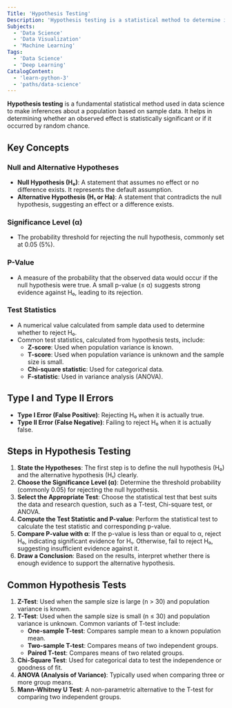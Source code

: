 ```yaml
---
Title: 'Hypothesis Testing'
Description: 'Hypothesis testing is a statistical method to determine if an observed effect is significant or due to chance, using p-values and test statistics.'
Subjects:
  - 'Data Science'
  - 'Data Visualization'
  - 'Machine Learning'
Tags:
  - 'Data Science'
  - 'Deep Learning'
CatalogContent:
  - 'learn-python-3'
  - 'paths/data-science'
---
```


**Hypothesis testing** is a fundamental statistical method used in data science to make inferences about a population based on sample data. It helps in determining whether an observed effect is statistically significant or if it occurred by random chance.

## Key Concepts

### Null and Alternative Hypotheses

- **Null Hypothesis (H₀)**: A statement that assumes no effect or no difference exists. It represents the default assumption.
- **Alternative Hypothesis (H₁ or Ha)**: A statement that contradicts the null hypothesis, suggesting an effect or a difference exists.

### Significance Level (α)

- The probability threshold for rejecting the null hypothesis, commonly set at 0.05 (5%).

### P-Value

- A measure of the probability that the observed data would occur if the null hypothesis were true. A small p-value (≤ α) suggests strong evidence against H₀, leading to its rejection.

### Test Statistics

- A numerical value calculated from sample data used to determine whether to reject H₀.
- Common test statistics, calculated from hypothesis tests, include:
  - **Z-score**: Used when population variance is known.
  - **T-score**: Used when population variance is unknown and the sample size is small.
  - **Chi-square statistic**: Used for categorical data.
  - **F-statistic**: Used in variance analysis (ANOVA).

## Type I and Type II Errors

- **Type I Error (False Positive)**: Rejecting H₀ when it is actually true.
- **Type II Error (False Negative)**: Failing to reject H₀ when it is actually false.

## Steps in Hypothesis Testing

1. **State the Hypotheses**: The first step is to define the null hypothesis (H₀) and the alternative hypothesis (H₁) clearly.
2. **Choose the Significance Level (α)**: Determine the threshold probability (commonly 0.05) for rejecting the null hypothesis.
3. **Select the Appropriate Test**: Choose the statistical test that best suits the data and research question, such as a T-test, Chi-square test, or ANOVA.
4. **Compute the Test Statistic and P-value**: Perform the statistical test to calculate the test statistic and corresponding p-value.
5. **Compare P-value with α**: If the p-value is less than or equal to α, reject H₀, indicating significant evidence for H₁. Otherwise, fail to reject H₀, suggesting insufficient evidence against it.
6. **Draw a Conclusion**: Based on the results, interpret whether there is enough evidence to support the alternative hypothesis.

## Common Hypothesis Tests

1. **Z-Test**: Used when the sample size is large (n > 30) and population variance is known.
2. **T-Test**: Used when the sample size is small (n ≤ 30) and population variance is unknown. Common variants of T-test include:
   - **One-sample T-test**: Compares sample mean to a known population mean.
   - **Two-sample T-test**: Compares means of two independent groups.
   - **Paired T-test**: Compares means of two related groups.
3. **Chi-Square Test**: Used for categorical data to test the independence or goodness of fit.
4. **ANOVA (Analysis of Variance)**: Typically used when comparing three or more group means.
5. **Mann-Whitney U Test**: A non-parametric alternative to the T-test for comparing two independent groups.
